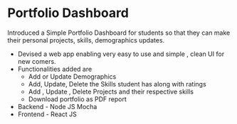 # Portfolio Dashboard
Introduced a Simple Portfolio Dashboard for students
so that they can make their personal projects, skills, demographics updates.
* Devised a web app enabling very easy to use and simple , clean UI for new comers.
* Functionalities added are
  - Add or Update Demographics
  - Add, Update, Delete the Skills student has along with ratings
  - Add , Update , Delete Projects and their respective skills
  - Download portfolio as PDF report 
* Backend - Node JS Mocha
* Frontend - React JS 
